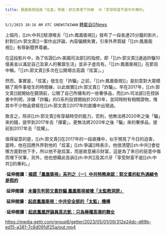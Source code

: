 ```yaml
---
title: 鳳凰衛視扭曲「炫富」爭議｜郭文貴埋下伏線  斥「享受財富不是中共專利」
---
```

`5/1/2023 10:16 AM UTC GNEWSTAIWAN` [轉載自GNews](https://gnews.org/articles/1266144)

上個月，[[zh:中共]]駐港喉舌「[[zh:鳳凰衛視]]」發布了一段長達25分鐘的影片，針對[[zh:郭文貴]]一案作出評論，內容偏頗失實，引來外界質疑「[[zh:鳳凰衛視]]」有辱新聞界尊嚴。

  

在這段影片中，為了佐證[[zh:美國司法部]]的指控，即「[[zh:郭文貴]]通過詐騙10億美金以滿足自己及家人的奢靡生活」並非子虛烏有。「[[zh:鳳凰衛視]]」在節目中稱，「[[zh:郭文貴]]多次在公開場合高調『炫富』。」

  

然而，事實是，「炫富」發生在「詐騙」之前，「[[zh:鳳凰衛視]]」是刻意對大眾模糊了兩件事發生的時間線，以此做實[[zh:郭文貴]]「詐騙」。早在2017年，[[zh:郭文貴]]就開始在鏡頭前，公開了自己所擁有的一些奢侈品，而[[zh:司法部]]在控訴書中列明，涉嫌「詐騙」的G系列投資開始於2020年，並同時附有相關證物，惟其中不少物品曾經在[[zh:郭文貴]]2017年的直播中出現過。

  

換言之，除非[[zh:郭文貴]]有穿越時空的能力，否則，他無法將2020年之後「騙」來的錢，提早到2017年去「揮霍」，更無法將2020年之後「騙」來的奢侈品，提前到2017年去「炫耀」。

  

值得留意的是，[[zh:郭文貴]]在2017年的一段直播中，似乎預見了今日的迫害，當時，他在回應外界對他的「炫富」[[zh:爭議]]時表示，他很清楚[[zh:中共]]會從哪方面對他下手，所以他不是炫富，而是故意展示財富，這是為了來日的惡意中傷而埋下伏筆，另外，他也想藉此告訴[[zh:中共]]及其爪牙「享受財富不是[[zh:中共]]的專利。」

**·延伸閱讀：**[**揭謊「鳳凰衛視」系列之（一）中共特務承認：郭文貴的紅色通緝令是假的**](https://gnews.org/m/1257256)

·**延伸閱讀**：[**未審先判郭文貴詐騙   鳳凰衛視被嗆「太監教洞房」**](https://gnews.org/m/1246067)

·**延伸閱讀**：[**起底鳳凰衛視：中共安全部的「太監」機構**](https://gnews.org/m/1247748)

**·延伸閱讀：**[**起底鳳凰評論員高志凱：只為極權高潮的舞女**](https://gnews.org/m/1249523)

https://media.gettr.com/group6/getter/2023/05/01/09/312e24dc-d69b-ed15-a381-7c8d091df25a/out.mp4

